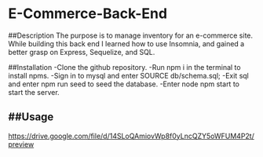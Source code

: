 # E-Commerce-Back-End

##Description
The purpose is to manage inventory for an e-commerce site. While building this back end I learned how to use Insomnia, and gained a better grasp on Express, Sequelize, and SQL.

##Installation
-Clone the github repository.
-Run npm i in the terminal to install npms.
-Sign in to mysql and enter SOURCE db/schema.sql;
-Exit sql and enter npm run seed to seed the database.
-Enter node npm start to start the server.

## ##Usage
https://drive.google.com/file/d/14SLoQAmiovWp8f0yLncQZY5oWFUM4P2t/preview
